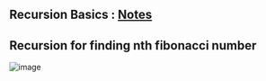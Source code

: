 ## Recursion Basics :  <a href="https://excalidraw.com/#json=6257959923351552,6uy2oHy51iNapAKlJvEz7Q">Notes</a>

## Recursion for finding nth fibonacci number

![image](https://user-images.githubusercontent.com/89199323/141642270-44d6422b-a4c2-4807-928c-8cd5c6bfe22e.png)
